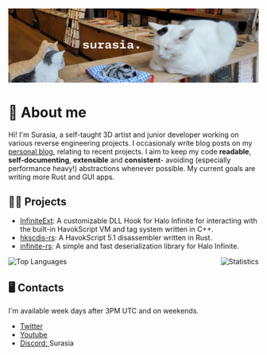 ### ![A cat loafing next to three prop cats.](images/cat_banner.png)
# 🧾 About me

Hi! I'm Surasia, a self-taught 3D artist and junior developer working on various reverse engineering projects. I occasionaly write blog posts on my [personal blog](https://surasia.github.io/), relating to recent projects. I aim to keep my code **readable**, **self-documenting**, **extensible** and **consistent**- avoiding (especially performance heavy!) abstractions whenever possible. My current goals are writing more Rust and GUI apps.

## 👨‍💻 Projects
- [InfiniteExt](https://github.com/Surasia/InfiniteExt): A customizable DLL Hook for Halo Infinite for interacting with the built-in HavokScript VM and tag system written in C++.
- [hkscdis-rs](https://github.com/Surasia/hkscdis-rs): A HavokScript 5.1 disassembler written in Rust.
- [infinite-rs](https://github.com/Surasia/infinite-rs): A simple and fast deserialization library for Halo Infinite.

<div style="display: flex; justify-content: space-between;">
  <img alt="Top Languages" src="https://github-readme-stats.vercel.app/api/top-langs/?username=Surasia&layout=compact&show_icons=true&theme=dark&hide_border=true&langs_count=8"/>
  <img alt="Statistics" src="https://github-readme-stats.vercel.app/api?username=Surasia&show_icons=true&theme=dark&hide_border=true"/>
</div>

## 🖥️ Contacts
I'm available week days after 3PM UTC and on weekends.
- [Twitter](https://twitter.com/Surasia_)
- [Youtube](https://youtube.com/@Surasia)
- [Discord: ]()Surasia

